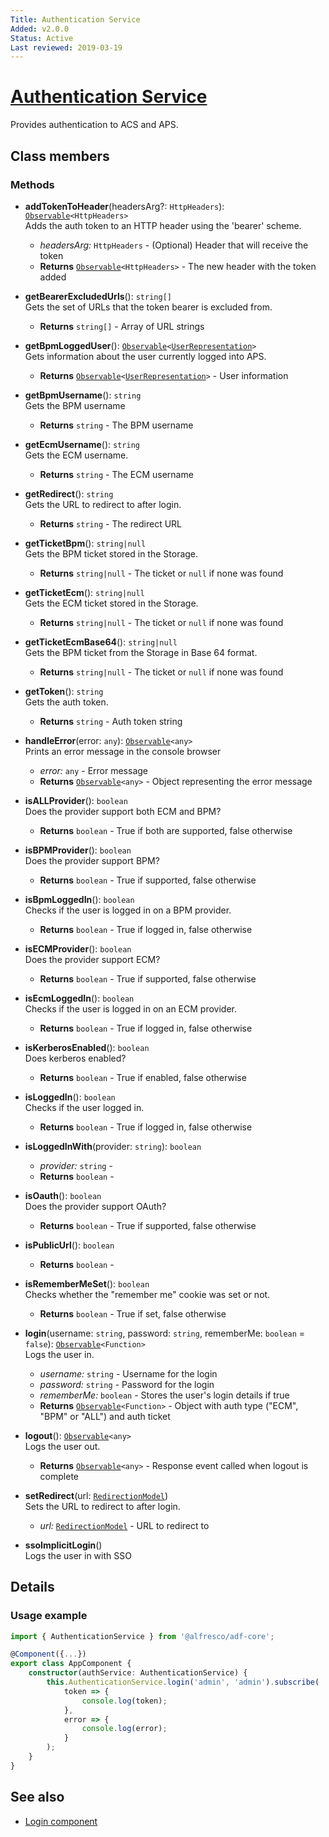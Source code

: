 ```yaml
---
Title: Authentication Service
Added: v2.0.0
Status: Active
Last reviewed: 2019-03-19
---
```


# [Authentication Service](../../../lib/core/services/authentication.service.ts "Defined in authentication.service.ts")

Provides authentication to ACS and APS.

## Class members

### Methods

-   **addTokenToHeader**(headersArg?: `HttpHeaders`): [`Observable`](http://reactivex.io/documentation/observable.html)`<HttpHeaders>`<br/>
    Adds the auth token to an HTTP header using the 'bearer' scheme.
    -   _headersArg:_ `HttpHeaders`  - (Optional) Header that will receive the token
    -   **Returns** [`Observable`](http://reactivex.io/documentation/observable.html)`<HttpHeaders>` - The new header with the token added
-   **getBearerExcludedUrls**(): `string[]`<br/>
    Gets the set of URLs that the token bearer is excluded from.
    -   **Returns** `string[]` - Array of URL strings
-   **getBpmLoggedUser**(): [`Observable`](http://reactivex.io/documentation/observable.html)`<`[`UserRepresentation`](https://github.com/Alfresco/alfresco-js-api/blob/develop/src/api/activiti-rest-api/docs/UserRepresentation.md)`>`<br/>
    Gets information about the user currently logged into APS.
    -   **Returns** [`Observable`](http://reactivex.io/documentation/observable.html)`<`[`UserRepresentation`](https://github.com/Alfresco/alfresco-js-api/blob/develop/src/api/activiti-rest-api/docs/UserRepresentation.md)`>` - User information
-   **getBpmUsername**(): `string`<br/>
    Gets the BPM username
    -   **Returns** `string` - The BPM username
-   **getEcmUsername**(): `string`<br/>
    Gets the ECM username.
    -   **Returns** `string` - The ECM username
-   **getRedirect**(): `string`<br/>
    Gets the URL to redirect to after login.
    -   **Returns** `string` - The redirect URL
-   **getTicketBpm**(): `string|null`<br/>
    Gets the BPM ticket stored in the Storage.
    -   **Returns** `string|null` - The ticket or `null` if none was found
-   **getTicketEcm**(): `string|null`<br/>
    Gets the ECM ticket stored in the Storage.
    -   **Returns** `string|null` - The ticket or `null` if none was found
-   **getTicketEcmBase64**(): `string|null`<br/>
    Gets the BPM ticket from the Storage in Base 64 format.
    -   **Returns** `string|null` - The ticket or `null` if none was found
-   **getToken**(): `string`<br/>
    Gets the auth token.
    -   **Returns** `string` - Auth token string
-   **handleError**(error: `any`): [`Observable`](http://reactivex.io/documentation/observable.html)`<any>`<br/>
    Prints an error message in the console browser
    -   _error:_ `any`  - Error message
    -   **Returns** [`Observable`](http://reactivex.io/documentation/observable.html)`<any>` - Object representing the error message
-   **isALLProvider**(): `boolean`<br/>
    Does the provider support both ECM and BPM?
    -   **Returns** `boolean` - True if both are supported, false otherwise
-   **isBPMProvider**(): `boolean`<br/>
    Does the provider support BPM?
    -   **Returns** `boolean` - True if supported, false otherwise
-   **isBpmLoggedIn**(): `boolean`<br/>
    Checks if the user is logged in on a BPM provider.
    -   **Returns** `boolean` - True if logged in, false otherwise
-   **isECMProvider**(): `boolean`<br/>
    Does the provider support ECM?
    -   **Returns** `boolean` - True if supported, false otherwise
-   **isEcmLoggedIn**(): `boolean`<br/>
    Checks if the user is logged in on an ECM provider.
    -   **Returns** `boolean` - True if logged in, false otherwise
-   **isKerberosEnabled**(): `boolean`<br/>
    Does kerberos enabled?
    -   **Returns** `boolean` - True if enabled, false otherwise
-   **isLoggedIn**(): `boolean`<br/>
    Checks if the user logged in.
    -   **Returns** `boolean` - True if logged in, false otherwise
-   **isLoggedInWith**(provider: `string`): `boolean`<br/>

    -   _provider:_ `string`  - 
    -   **Returns** `boolean` - 

-   **isOauth**(): `boolean`<br/>
    Does the provider support OAuth?
    -   **Returns** `boolean` - True if supported, false otherwise
-   **isPublicUrl**(): `boolean`<br/>

    -   **Returns** `boolean` - 

-   **isRememberMeSet**(): `boolean`<br/>
    Checks whether the "remember me" cookie was set or not.
    -   **Returns** `boolean` - True if set, false otherwise
-   **login**(username: `string`, password: `string`, rememberMe: `boolean` = `false`): [`Observable`](http://reactivex.io/documentation/observable.html)`<Function>`<br/>
    Logs the user in.
    -   _username:_ `string`  - Username for the login
    -   _password:_ `string`  - Password for the login
    -   _rememberMe:_ `boolean`  - Stores the user's login details if true
    -   **Returns** [`Observable`](http://reactivex.io/documentation/observable.html)`<Function>` - Object with auth type ("ECM", "BPM" or "ALL") and auth ticket
-   **logout**(): [`Observable`](http://reactivex.io/documentation/observable.html)`<any>`<br/>
    Logs the user out.
    -   **Returns** [`Observable`](http://reactivex.io/documentation/observable.html)`<any>` - Response event called when logout is complete
-   **setRedirect**(url: [`RedirectionModel`](../../../lib/core/models/redirection.model.ts))<br/>
    Sets the URL to redirect to after login.
    -   _url:_ [`RedirectionModel`](../../../lib/core/models/redirection.model.ts)  - URL to redirect to
-   **ssoImplicitLogin**()<br/>
    Logs the user in with SSO

## Details

### Usage example

```ts
import { AuthenticationService } from '@alfresco/adf-core';

@Component({...})
export class AppComponent {
    constructor(authService: AuthenticationService) {
        this.AuthenticationService.login('admin', 'admin').subscribe(
            token => {
                console.log(token);
            },
            error => {
                console.log(error);
            }
        );
    }
}
```

## See also

-   [Login component](../components/login.component.md)
